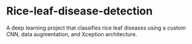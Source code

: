 # Rice-leaf-disease-detection
A deep learning project that classifies rice leaf diseases using a custom CNN, data augmentation, and Xception architecture.
